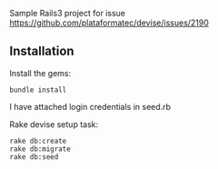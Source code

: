 Sample Rails3 project for issue https://github.com/plataformatec/devise/issues/2190

## Installation

Install the gems:

```
bundle install
```

I have attached login credentials in seed.rb

Rake devise setup task:

```
rake db:create
rake db:migrate
rake db:seed
```

